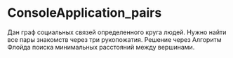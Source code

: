 # ConsoleApplication_pairs
Дан граф социальных связей определенного круга людей. Нужно найти все пары знакомств через три рукопожатия. Решение через Алгоритм Флойда поиска минимальных расстояний между вершинами.
